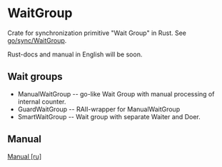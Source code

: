 # WaitGroup

Crate for synchronization primitive "Wait Group" in Rust.
See [go/sync/WaitGroup](https://golang.org/pkg/sync/#WaitGroup).

Rust-docs and manual in English will be soon.

## Wait groups
- ManualWaitGroup -- go-like Wait Group with manual processing of internal counter.
- GuardWaitGroup -- RAII-wrapper for ManualWaitGroup
- SmartWaitGroup -- Wait group with separate Waiter and Doer.

## Manual
[Manual [ru]](https://github.com/Apostoln/WaitGroup/blob/master/manual_ru.md)
